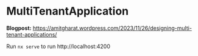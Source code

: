 # MultiTenantApplication

**Blogpost:** https://amitgharat.wordpress.com/2023/11/26/designing-multi-tenant-applications/

Run `nx serve` to run http://localhost:4200